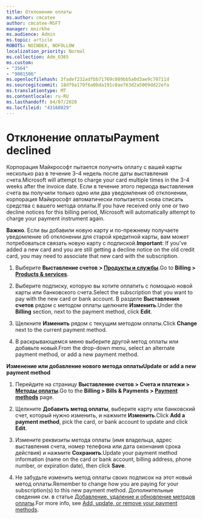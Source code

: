 ```yaml
---
title: Отклонение оплаты
ms.author: cmcatee
author: cmcatee-MSFT
manager: mnirkhe
ms.audience: Admin
ms.topic: article
ROBOTS: NOINDEX, NOFOLLOW
localization_priority: Normal
ms.collection: Adm_O365
ms.custom:
- "3564"
- "9001506"
ms.openlocfilehash: 3fadef232adfbb71769c089bb5a0d3ae9c70711d
ms.sourcegitcommit: 18df9a170f6a0bda191c0ae763d2a5069dd22efa
ms.translationtype: MT
ms.contentlocale: ru-RU
ms.lasthandoff: 04/07/2020
ms.locfileid: "43160829"
---
```

# <a name="payment-declined"></a><span data-ttu-id="06bc8-102">Отклонение оплаты</span><span class="sxs-lookup"><span data-stu-id="06bc8-102">Payment declined</span></span>

<span data-ttu-id="06bc8-103">Корпорация Майкрософт пытается получить оплату с вашей карты несколько раз в течение 3–4 недель после даты выставления счета.</span><span class="sxs-lookup"><span data-stu-id="06bc8-103">Microsoft will attempt to charge your card multiple times in the 3-4 weeks after the invoice date.</span></span>  <span data-ttu-id="06bc8-104">Если в течение этого периода выставления счета вы получили только одно или два уведомления об отклонении, корпорация Майкрософт автоматически попытается снова списать средства с вашего метода оплаты.</span><span class="sxs-lookup"><span data-stu-id="06bc8-104">If you have received only one or two decline notices for this billing period, Microsoft will automatically attempt to charge your payment instrument again.</span></span>  

<span data-ttu-id="06bc8-105">**Важно**. Если вы добавили новую карту и по-прежнему получаете уведомление об отклонении для старой кредитной карты, вам может потребоваться связать новую карту с подпиской.</span><span class="sxs-lookup"><span data-stu-id="06bc8-105">**Important**: If you've added a new card and you are still getting a decline notice on the old credit card, you may need to associate that new card with the subscription.</span></span>

1. <span data-ttu-id="06bc8-106">Выберите **Выставление счетов > [Продукты и службы](https://go.microsoft.com/fwlink/p/?linkid=842054)**.</span><span class="sxs-lookup"><span data-stu-id="06bc8-106">Go to **Billing > [Products & services](https://go.microsoft.com/fwlink/p/?linkid=842054)**.</span></span>

2. <span data-ttu-id="06bc8-107">Выберите подписку, которую вы хотите оплатить с помощью новой карты или банковского счета.</span><span class="sxs-lookup"><span data-stu-id="06bc8-107">Select the subscription that you want to pay with the new card or bank account.</span></span> <span data-ttu-id="06bc8-108">В разделе **Выставления счетов** рядом с методом оплаты щелкните **Изменить**.</span><span class="sxs-lookup"><span data-stu-id="06bc8-108">Under the **Billing** section, next to the payment method, click **Edit**.</span></span>

3. <span data-ttu-id="06bc8-109">Щелкните **Изменить** рядом с текущим методом оплаты.</span><span class="sxs-lookup"><span data-stu-id="06bc8-109">Click **Change** next to the current payment method.</span></span>

4. <span data-ttu-id="06bc8-110">В раскрывающемся меню выберите другой метод оплаты или добавьте новый.</span><span class="sxs-lookup"><span data-stu-id="06bc8-110">From the drop-down menu, select an alternate payment method, or add a new payment method.</span></span>

<span data-ttu-id="06bc8-111">**Изменение или добавление нового метода оплаты**</span><span class="sxs-lookup"><span data-stu-id="06bc8-111">**Update or add a new payment method**</span></span>

1. <span data-ttu-id="06bc8-112">Перейдите на страницу **Выставление счетов > Счета и платежи > [Методы оплаты](https://go.microsoft.com/fwlink/p/?linkid=2018806)**.</span><span class="sxs-lookup"><span data-stu-id="06bc8-112">Go to the **Billing > Bills & Payments > [Payment methods](https://go.microsoft.com/fwlink/p/?linkid=2018806)** page.</span></span>

2. <span data-ttu-id="06bc8-113">Щелкните **Добавить метод оплаты**, выберите карту или банковский счет, который нужно изменить, и нажмите **Изменить**.</span><span class="sxs-lookup"><span data-stu-id="06bc8-113">Click **Add a payment method**, pick the card, or bank account to update and click **Edit**.</span></span>

3. <span data-ttu-id="06bc8-114">Измените реквизиты метода оплаты (имя владельца, адрес выставления счета, номер телефона или дата окончания срока действия) и нажмите **Сохранить**.</span><span class="sxs-lookup"><span data-stu-id="06bc8-114">Update your payment method information (name on the card or bank account, billing address, phone number, or expiration date), then click **Save**.</span></span>

4. <span data-ttu-id="06bc8-115">Не забудьте изменить метод оплаты своих подписок на этот новый метод оплаты.</span><span class="sxs-lookup"><span data-stu-id="06bc8-115">Remember to change how you are paying for your subscription(s) to this new payment method.</span></span> <span data-ttu-id="06bc8-116">Дополнительные сведения см. в статье [Добавление, удаление и обновление методов оплаты](https://go.microsoft.com/fwlink/?linkid=2118133).</span><span class="sxs-lookup"><span data-stu-id="06bc8-116">For more info, see [Add, update, or remove your payment methods](https://go.microsoft.com/fwlink/?linkid=2118133).</span></span> 
